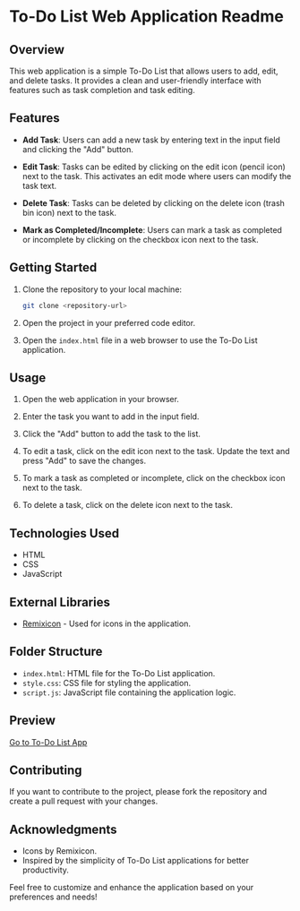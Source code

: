 # To-Do List Web Application Readme

## Overview

This web application is a simple To-Do List that allows users to add, edit, and delete tasks. It provides a clean and user-friendly interface with features such as task completion and task editing.

## Features

- **Add Task**: Users can add a new task by entering text in the input field and clicking the "Add" button.

- **Edit Task**: Tasks can be edited by clicking on the edit icon (pencil icon) next to the task. This activates an edit mode where users can modify the task text.

- **Delete Task**: Tasks can be deleted by clicking on the delete icon (trash bin icon) next to the task.

- **Mark as Completed/Incomplete**: Users can mark a task as completed or incomplete by clicking on the checkbox icon next to the task.

## Getting Started

1. Clone the repository to your local machine:

   ```bash
   git clone <repository-url>
   ```

2. Open the project in your preferred code editor.

3. Open the `index.html` file in a web browser to use the To-Do List application.

## Usage

1. Open the web application in your browser.

2. Enter the task you want to add in the input field.

3. Click the "Add" button to add the task to the list.

4. To edit a task, click on the edit icon next to the task. Update the text and press "Add" to save the changes.

5. To mark a task as completed or incomplete, click on the checkbox icon next to the task.

6. To delete a task, click on the delete icon next to the task.

## Technologies Used

- HTML
- CSS
- JavaScript

## External Libraries

- [Remixicon](https://remixicon.com/) - Used for icons in the application.

## Folder Structure

- `index.html`: HTML file for the To-Do List application.
- `style.css`: CSS file for styling the application.
- `script.js`: JavaScript file containing the application logic.




## Preview

[Go to To-Do List App](https://ganeswar07.github.io/To-do-list/)


## Contributing

If you want to contribute to the project, please fork the repository and create a pull request with your changes.



## Acknowledgments

- Icons by Remixicon.
- Inspired by the simplicity of To-Do List applications for better productivity.
  
Feel free to customize and enhance the application based on your preferences and needs!